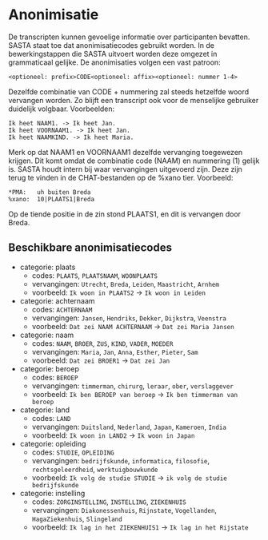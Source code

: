 # Anonimisatie
De transcripten kunnen gevoelige informatie over participanten bevatten. SASTA staat toe dat anonimisatiecodes gebruikt worden. In de bewerkingstappen die SASTA uitvoert worden deze omgezet in grammaticaal gelijke. De anonimisaties volgen een vast patroon:
```
<optioneel: prefix>CODE<optioneel: affix><optioneel: nummer 1-4>
```
Dezelfde combinatie van CODE + nummering zal steeds hetzelfde woord vervangen worden. Zo blijft een transcript ook voor de menselijke gebruiker duidelijk volgbaar. Voorbeelden:

```
Ik heet NAAM1. -> Ik heet Jan.
Ik heet VOORNAAM1. -> Ik heet Jan.
Ik heet NAAMKIND. -> Ik heet Maria.
```
Merk op dat NAAM1 en VOORNAAM1 dezelfde vervanging toegewezen krijgen. Dit komt omdat de combinatie code (NAAM) en nummering (1) gelijk is. SASTA houdt intern bij waar vervangingen uitgevoerd zijn. Deze zijn terug te vinden in de CHAT-bestanden op de %xano tier. Voorbeeld:
```
*PMA:	uh buiten Breda
%xano:	10|PLAATS1|Breda
```
Op de tiende positie in de zin stond PLAATS1, en dit is vervangen door Breda.

## Beschikbare anonimisatiecodes
- categorie: plaats
    - codes: `PLAATS`, `PLAATSNAAM`, `WOONPLAATS`
    - vervangingen: `Utrecht`, `Breda`, `Leiden`, `Maastricht`, `Arnhem`
    - voorbeeld: `Ik woon in PLAATS2` -> `Ik woon in Leiden`
- categorie: achternaam
    - codes: `ACHTERNAAM`
    - vervangingen: `Jansen`, `Hendriks`, `Dekker`, `Dijkstra`, `Veenstra`
    - voorbeeld: `Dat zei NAAM ACHTERNAAM` -> `Dat zei Maria Jansen`
- categorie: naam
    - codes: `NAAM`, `BROER`, `ZUS`, `KIND`, `VADER`, `MOEDER`
    - vervangingen: `Maria`, `Jan`, `Anna`, `Esther`, `Pieter`, `Sam`
    - voorbeeld: `Dat zei BROER1` -> `Dat zei Jan`
- categorie: beroep
    - codes: `BEROEP`
    - vervangingen: `timmerman`, `chirurg`, `leraar`, `ober`, `verslaggever`
    - voorbeeld: `Ik ben BEROEP van beroep` -> `Ik ben timmerman van beroep`
- categorie: land
    - codes: `LAND`
    - vervangingen: `Duitsland`, `Nederland`, `Japan`, `Kameroen`, `India`
    - voorbeeld: `Ik woon in LAND2` -> `Ik woon in Japan`
- categorie: opleiding
    - codes: `STUDIE`, `OPLEIDING`
    - vervangingen: `bedrijfskunde`, `informatica`, `filosofie`, `rechtsgeleerdheid`, `werktuigbouwkunde`
    - voorbeeld: `Ik volg de studie STUDIE` -> `ik volg de studie bedrijfskunde`
- categorie: instelling
    - codes: `ZORGINSTELLING`, `INSTELLING`, `ZIEKENHUIS`
    - vervangingen: `Diakonessenhuis`, `Rijnstate`, `Vogellanden`, `HagaZiekenhuis`, `Slingeland`
    - voorbeeld: `Ik lag in het ZIEKENHUIS1` -> `Ik lag in het Rijstate`
